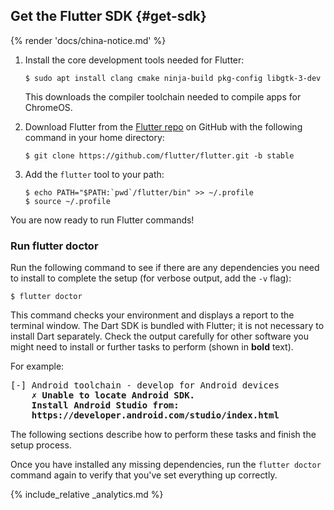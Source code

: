## Get the Flutter SDK {#get-sdk}

{% render 'docs/china-notice.md' %}

 1. Install the core development tools needed for Flutter:

    ```console
    $ sudo apt install clang cmake ninja-build pkg-config libgtk-3-dev
    ```

    This downloads the compiler toolchain needed
    to compile apps for ChromeOS.

 1. Download Flutter from the [Flutter repo][]
    on GitHub with the following command in your home directory:

    ```console
    $ git clone https://github.com/flutter/flutter.git -b stable
    ```

 1. Add the `flutter` tool to your path:

    ```console
    $ echo PATH="$PATH:`pwd`/flutter/bin" >> ~/.profile
    $ source ~/.profile
    ```

You are now ready to run Flutter commands!

### Run flutter doctor

Run the following command to see if there are any dependencies you need to
install to complete the setup (for verbose output, add the `-v` flag):

```console
$ flutter doctor
```

This command checks your environment and displays a report to the terminal
window. The Dart SDK is bundled with Flutter; it is not necessary to install
Dart separately. Check the output carefully for other software you might
need to install or further tasks to perform (shown in **bold** text).

For example:

<pre>
[-] Android toolchain - develop for Android devices
    <strong>✗ Unable to locate Android SDK.
    Install Android Studio from:
    https://developer.android.com/studio/index.html</strong>
</pre>

The following sections describe how to perform these tasks and finish the setup
process.

Once you have installed any missing dependencies, run the `flutter doctor`
command again to verify that you've set everything up correctly.

{% include_relative _analytics.md %}

[Flutter repo]: {{site.repo.flutter}}
